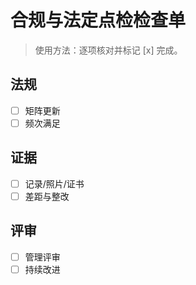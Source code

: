 # 合规与法定点检检查单

> 使用方法：逐项核对并标记 [x] 完成。

## 法规

- [ ] 矩阵更新
- [ ] 频次满足

## 证据

- [ ] 记录/照片/证书
- [ ] 差距与整改

## 评审

- [ ] 管理评审
- [ ] 持续改进
